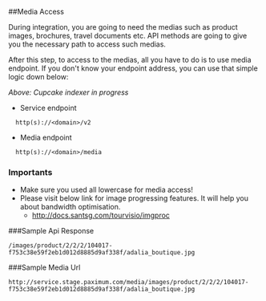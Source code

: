 
##Media Access

During integration, you are going to need the medias such as product images, brochures, travel documents etc. API methods are going to give you the necessary path to access such medias.

After this step, to access to the medias, all you have to do is to use media endpoint.
If you don't know your endpoint address, you can use that simple logic down below:

*Above: Cupcake indexer in progress*

  *	Service endpoint

```
  http(s)://<domain>/v2
```


  * Media endpoint

```
  http(s)://<domain>/media
```

### Importants

*	Make sure you used all lowercase for media access!
*	Please visit below link for image progressing features. It will help you about bandwidth optimisation. 
    +	<http://docs.santsg.com/tourvisio/imgproc>
    

###Sample Api Response

  ```
  /images/product/2/2/2/104017-f753c38e59f2eb1d012d8885d9af338f/adalia_boutique.jpg
  ```

###Sample Media Url

  ```
  http://service.stage.paximum.com/media/images/product/2/2/2/104017-f753c38e59f2eb1d012d8885d9af338f/adalia_boutique.jpg
  ```
